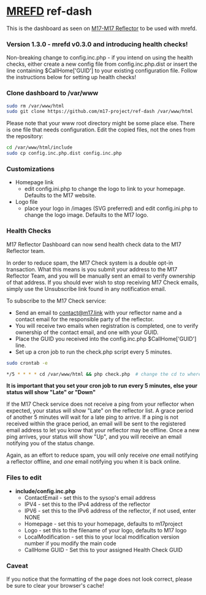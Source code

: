 # [MREFD](https://github.com/n7tae/mrefd) ref-dash

This is the dashboard as seen on [M17-M17 Reflector](https://ref.m17.link) to be used with mrefd.

### Version 1.3.0 - mrefd v0.3.0 and introducing health checks!

Non-breaking change to config.inc.php - if you intend on using the health checks, either create a new config file from config.inc.php.dist or insert the line containing $CallHome['GUID'] to your existing configuration file. Follow the instructions below for setting up health checks!

### Clone dashboard to /var/www

```bash
sudo rm /var/www/html
sudo git clone https://github.com/m17-project/ref-dash /var/www/html     # or where ever your system www root is located
```

Please note that your www root directory might be some place else. There is one file that needs configuration. Edit the copied files, not the ones from the repository:

```bash
cd /var/www/html/include
sudo cp config.inc.php.dist config.inc.php
```

### Customizations
- Homepage link
  - edit config.ini.php to change the logo to link to your homepage. Defaults to the M17 website.
- Logo file
  - place your logo in /images (SVG preferred) and edit config.ini.php to change the logo image. Defaults to the M17 logo.

### Health Checks
M17 Reflector Dashboard can now send health check data to the M17 Reflector team.

In order to reduce spam, the M17 Check system is a double opt-in transaction. What this means is you submit your address to the M17 Reflector Team, and you will be manually sent an email to verify ownership of that address. If you should ever wish to stop receiving M17 Check emails, simply use the Unsubscribe link found in any notification email.

To subscribe to the M17 Check service:
- Send an email to contact@m17.link with your reflector name and a contact email for the responsible party of the reflector.
- You will receive two emails when registration is completed, one to verify ownership of the contact email, and one with your GUID.
- Place the GUID you received into the config.inc.php $CallHome['GUID'] line.
- Set up a cron job to run the check.php script every 5 minutes.
```bash
sudo crontab -e

*/5 * * * * cd /var/www/html && php check.php  # change the cd to wherever your system www root is located
```
**It is important that you set your cron job to run every 5 minutes, else your status will show "Late" or "Down"**

If the M17 Check service does not receive a ping from your reflector when expected, your status will show "Late" on the reflector list. A grace period of another 5 minutes will wait for a late ping to arrive. If a ping is not received within the grace period, an email will be sent to the registered email address to let you know that your reflector may be offline. Once a new ping arrives, your status will show "Up", and you will receive an email notifying you of the status change.

Again, as an effort to reduce spam, you will only receive *one* email notifying a reflector offline, and *one* email notifying you when it is back online.

### Files to edit
- **include/config.inc.php** 
  - ContactEmail - set this to the sysop's email address
  - IPV4 - set this to the IPv4 address of the reflector
  - IPV6 - set this to the IPv6 address of the reflector, if not used, enter NONE
  - Homepage - set this to your homepage, defaults to m17project
  - Logo - set this to the filename of your logo, defaults to M17 logo
  - LocalModification - set this to your local modification version number if you modify the main code
  - CallHome GUID - Set this to your assigned Health Check GUID

### Caveat

If you notice that the formatting of the page does not look correct, please be sure to clear your browser's cache!